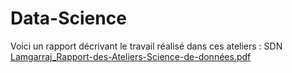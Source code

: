 # Data-Science

Voici un rapport décrivant le travail réalisé dans ces ateliers : SDN 
[Lamgarraj_Rapport-des-Ateliers-Science-de-données.pdf](https://github.com/lmgrj/Data-Science/files/7833726/Lamgarraj_Rapport-des-TPs_SDN_WISD.pdf)
